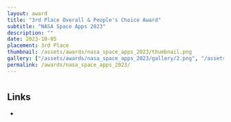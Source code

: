 ```yaml
---
layout: award
title: "3rd Place Overall & People's Choice Award"
subtitle: "NASA Space Apps 2023"
description: ""
date: 2023-10-05
placement: 3rd Place
thumbnail: /assets/awards/nasa_space_apps_2023/thumbnail.png
gallery: ["/assets/awards/nasa_space_apps_2023/gallery/2.png", "/assets/awards/nasa_space_apps_2023/gallery/image.png"]
permalink: /awards/nasa_space_apps_2023/
---
```


#

## Links

-
